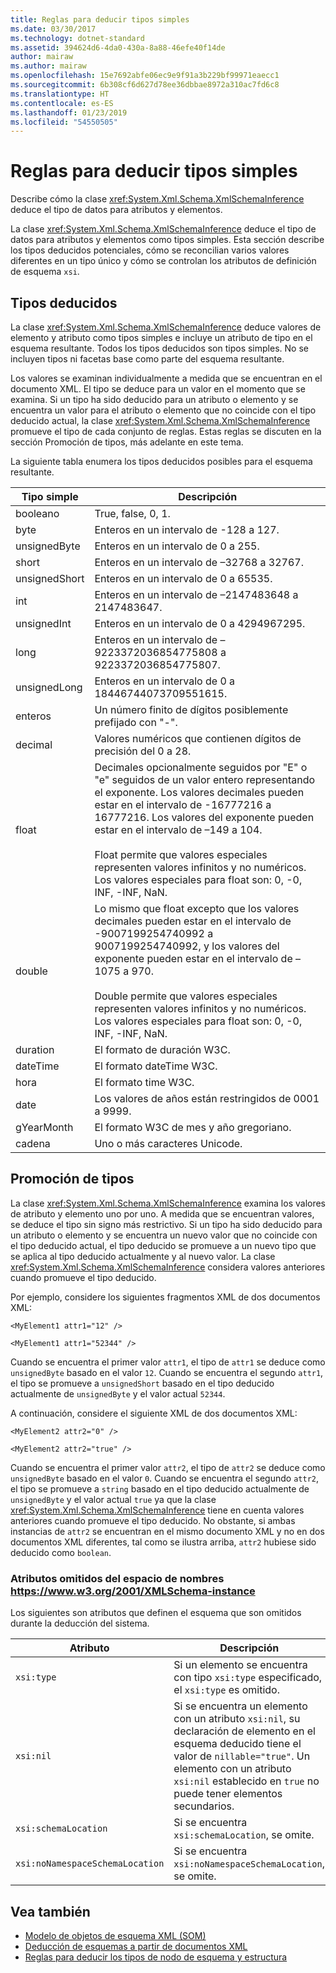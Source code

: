 ```yaml
---
title: Reglas para deducir tipos simples
ms.date: 03/30/2017
ms.technology: dotnet-standard
ms.assetid: 394624d6-4da0-430a-8a88-46efe40f14de
author: mairaw
ms.author: mairaw
ms.openlocfilehash: 15e7692abfe06ec9e9f91a3b229bf99971eaecc1
ms.sourcegitcommit: 6b308cf6d627d78ee36dbbae8972a310ac7fd6c8
ms.translationtype: HT
ms.contentlocale: es-ES
ms.lasthandoff: 01/23/2019
ms.locfileid: "54550505"
---
```

# <a name="rules-for-inferring-simple-types"></a>Reglas para deducir tipos simples
Describe cómo la clase <xref:System.Xml.Schema.XmlSchemaInference> deduce el tipo de datos para atributos y elementos.  
  
 La clase <xref:System.Xml.Schema.XmlSchemaInference> deduce el tipo de datos para atributos y elementos como tipos simples. Esta sección describe los tipos deducidos potenciales, cómo se reconcilian varios valores diferentes en un tipo único y cómo se controlan los atributos de definición de esquema `xsi`.  
  
## <a name="inferred-types"></a>Tipos deducidos  
 La clase <xref:System.Xml.Schema.XmlSchemaInference> deduce valores de elemento y atributo como tipos simples e incluye un atributo de tipo en el esquema resultante. Todos los tipos deducidos son tipos simples. No se incluyen tipos ni facetas base como parte del esquema resultante.  
  
 Los valores se examinan individualmente a medida que se encuentran en el documento XML. El tipo se deduce para un valor en el momento que se examina. Si un tipo ha sido deducido para un atributo o elemento y se encuentra un valor para el atributo o elemento que no coincide con el tipo deducido actual, la clase <xref:System.Xml.Schema.XmlSchemaInference> promueve el tipo de cada conjunto de reglas. Estas reglas se discuten en la sección Promoción de tipos, más adelante en este tema.  
  
 La siguiente tabla enumera los tipos deducidos posibles para el esquema resultante.  
  
|Tipo simple|Descripción|  
|-----------------|-----------------|  
|booleano|True, false, 0, 1.|  
|byte|Enteros en un intervalo de -128 a 127.|  
|unsignedByte|Enteros en un intervalo de 0 a 255.|  
|short|Enteros en un intervalo de –32768 a 32767.|  
|unsignedShort|Enteros en un intervalo de 0 a 65535.|  
|int|Enteros en un intervalo de –2147483648 a 2147483647.|  
|unsignedInt|Enteros en un intervalo de 0 a 4294967295.|  
|long|Enteros en un intervalo de –9223372036854775808 a 9223372036854775807.|  
|unsignedLong|Enteros en un intervalo de 0 a 18446744073709551615.|  
|enteros|Un número finito de dígitos posiblemente prefijado con "-".|  
|decimal|Valores numéricos que contienen dígitos de precisión del 0 a 28.|  
|float|Decimales opcionalmente seguidos por "E" o "e" seguidos de un valor entero representando el exponente. Los valores decimales pueden estar en el intervalo de -16777216 a 16777216. Los valores del exponente pueden estar en el intervalo de –149 a 104.<br /><br /> Float permite que valores especiales representen valores infinitos y no numéricos. Los valores especiales para float son: 0, -0, INF, -INF, NaN.|  
|double|Lo mismo que float excepto que los valores decimales pueden estar en el intervalo de -9007199254740992 a 9007199254740992, y los valores del exponente pueden estar en el intervalo de –1075 a 970.<br /><br /> Double permite que valores especiales representen valores infinitos y no numéricos. Los valores especiales para float son: 0, -0, INF, -INF, NaN.|  
|duration|El formato de duración W3C.|  
|dateTime|El formato dateTime W3C.|  
|hora|El formato time W3C.|  
|date|Los valores de años están restringidos de 0001 a 9999.|  
|gYearMonth|El formato W3C de mes y año gregoriano.|  
|cadena|Uno o más caracteres Unicode.|  
  
## <a name="type-promotion"></a>Promoción de tipos  
 La clase <xref:System.Xml.Schema.XmlSchemaInference> examina los valores de atributo y elemento uno por uno. A medida que se encuentran valores, se deduce el tipo sin signo más restrictivo. Si un tipo ha sido deducido para un atributo o elemento y se encuentra un nuevo valor que no coincide con el tipo deducido actual, el tipo deducido se promueve a un nuevo tipo que se aplica al tipo deducido actualmente y al nuevo valor. La clase <xref:System.Xml.Schema.XmlSchemaInference> considera valores anteriores cuando promueve el tipo deducido.  
  
 Por ejemplo, considere los siguientes fragmentos XML de dos documentos XML:  
  
 `<MyElement1 attr1="12" />`  
  
 `<MyElement1 attr1="52344" />`  
  
 Cuando se encuentra el primer valor `attr1`, el tipo de `attr1` se deduce como `unsignedByte` basado en el valor `12`. Cuando se encuentra el segundo `attr1`, el tipo se promueve a `unsignedShort` basado en el tipo deducido actualmente de `unsignedByte` y el valor actual `52344`.  
  
 A continuación, considere el siguiente XML de dos documentos XML:  
  
 `<MyElement2 attr2="0" />`  
  
 `<MyElement2 attr2="true" />`  
  
 Cuando se encuentra el primer valor `attr2`, el tipo de `attr2` se deduce como `unsignedByte` basado en el valor `0`. Cuando se encuentra el segundo `attr2`, el tipo se promueve a `string` basado en el tipo deducido actualmente de `unsignedByte` y el valor actual `true` ya que la clase <xref:System.Xml.Schema.XmlSchemaInference> tiene en cuenta valores anteriores cuando promueve el tipo deducido. No obstante, si ambas instancias de `attr2` se encuentran en el mismo documento XML y no en dos documentos XML diferentes, tal como se ilustra arriba, `attr2` hubiese sido deducido como `boolean`.  
  
### <a name="ignored-attributes-from-the-httpswwww3org2001xmlschema-instance-namespace"></a>Atributos omitidos del espacio de nombres <https://www.w3.org/2001/XMLSchema-instance>

Los siguientes son atributos que definen el esquema que son omitidos durante la deducción del sistema.  
  
|Atributo|Descripción|  
|---------------|-----------------|  
|`xsi:type`|Si un elemento se encuentra con tipo `xsi:type` especificado, el `xsi:type` es omitido.|  
|`xsi:nil`|Si se encuentra un elemento con un atributo `xsi:nil`, su declaración de elemento en el esquema deducido tiene el valor de `nillable="true"`. Un elemento con un atributo `xsi:nil` establecido en `true` no puede tener elementos secundarios.|  
|`xsi:schemaLocation`|Si se encuentra `xsi:schemaLocation`, se omite.|  
|`xsi:noNamespaceSchemaLocation`|Si se encuentra `xsi:noNamespaceSchemaLocation`, se omite.|  
  
## <a name="see-also"></a>Vea también

- [Modelo de objetos de esquema XML (SOM)](../../../../docs/standard/data/xml/xml-schema-object-model-som.md)
- [Deducción de esquemas a partir de documentos XML](../../../../docs/standard/data/xml/inferring-schemas-from-xml-documents.md)
- [Reglas para deducir los tipos de nodo de esquema y estructura](../../../../docs/standard/data/xml/rules-for-inferring-schema-node-types-and-structure.md)
